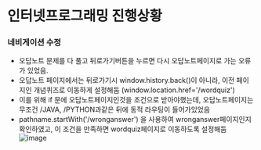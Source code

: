 # 인터넷프로그래밍 진행상황
### 네비게이션 수정
- 오답노트 문제를 다 풀고 뒤로가기버튼을 누르면 다시 오답노트페이지로 가는 오류가 있었음.
- 오답노트 페이지에서는 뒤로가기시 window.history.back()이 아니라, 이전 페이지인 개념퀴즈로 이동하게 설정해둠 (window.location.href='/wordquiz')
- 이를 위해 if 문에 오답노트페이지인것을 조건으로 받아야했는데, 오답노트페이지는 무조건 /JAVA, /PYTHON과같은 뒤에 동적 라우팅이 들어가있었음
- pathname.startWith('/wronganswer') 을 사용하여 wronganswer페이지인지 확인하였고, 이 조건을 만족하면 wordquiz페이지로 이동하도록 설정해둠
![image](https://github.com/ChaeDoll/TIL/assets/108540812/f089931e-99f9-4684-b811-f400fb8377a0)

